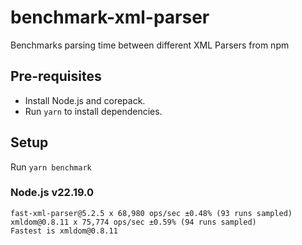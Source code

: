 # benchmark-xml-parser

Benchmarks parsing time between different XML Parsers from npm

## Pre-requisites

- Install Node.js and corepack.
- Run `yarn` to install dependencies.

## Setup

Run `yarn benchmark`

### Node.js v22.19.0

```console
fast-xml-parser@5.2.5 x 68,980 ops/sec ±0.48% (93 runs sampled)
xmldom@0.8.11 x 75,774 ops/sec ±0.59% (94 runs sampled)
Fastest is xmldom@0.8.11
```
